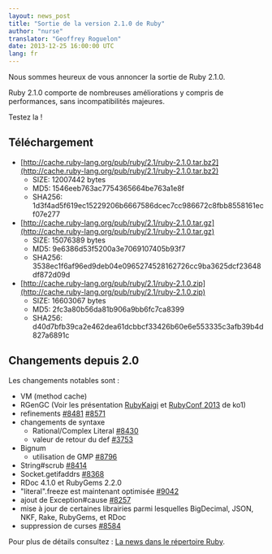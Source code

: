 ```yaml
---
layout: news_post
title: "Sortie de la version 2.1.0 de Ruby"
author: "nurse"
translator: "Geoffrey Roguelon"
date: 2013-12-25 16:00:00 UTC
lang: fr
---
```


Nous sommes heureux de vous annoncer la sortie de Ruby 2.1.0.

Ruby 2.1.0 comporte de nombreuses améliorations y compris de performances, sans incompatibilités majeures.

Testez la !

## Téléchargement

* [http://cache.ruby-lang.org/pub/ruby/2.1/ruby-2.1.0.tar.bz2](http://cache.ruby-lang.org/pub/ruby/2.1/ruby-2.1.0.tar.bz2)
  * SIZE:   12007442 bytes
  * MD5:    1546eeb763ac7754365664be763a1e8f
  * SHA256: 1d3f4ad5f619ec15229206b6667586dcec7cc986672c8fbb8558161ecf07e277
* [http://cache.ruby-lang.org/pub/ruby/2.1/ruby-2.1.0.tar.gz](http://cache.ruby-lang.org/pub/ruby/2.1/ruby-2.1.0.tar.gz)
  * SIZE:   15076389 bytes
  * MD5:    9e6386d53f5200a3e7069107405b93f7
  * SHA256: 3538ec1f6af96ed9deb04e0965274528162726cc9ba3625dcf23648df872d09d
* [http://cache.ruby-lang.org/pub/ruby/2.1/ruby-2.1.0.zip](http://cache.ruby-lang.org/pub/ruby/2.1/ruby-2.1.0.zip)
  * SIZE:   16603067 bytes
  * MD5:    2fc3a80b56da81b906a9bb6fc7ca8399
  * SHA256: d40d7bfb39ca2e462dea61dcbbcf33426b60e6e553335c3afb39b4d827a6891c

## Changements depuis 2.0

Les changements notables sont :

* VM (method cache)
* RGenGC (Voir les présentation [RubyKaigi](http://rubykaigi.org/2013/talk/S73) et [RubyConf 2013](http://www.atdot.net/~ko1/activities/rubyconf2013-ko1_pub.pdf) de ko1)
* refinements [#8481](https://bugs.ruby-lang.org/issues/8481) [#8571](https://bugs.ruby-lang.org/issues/8571)
* changements de syntaxe
  * Rational/Complex Literal [#8430](https://bugs.ruby-lang.org/issues/8430)
  * valeur de retour du def [#3753](https://bugs.ruby-lang.org/issues/3753)
* Bignum
  * utilisation de GMP [#8796](https://bugs.ruby-lang.org/issues/8796)
* String#scrub [#8414](https://bugs.ruby-lang.org/issues/8414)
* Socket.getifaddrs [#8368](https://bugs.ruby-lang.org/issues/8368)
* RDoc 4.1.0 et RubyGems 2.2.0
* "literal".freeze est maintenant optimisée [#9042](https://bugs.ruby-lang.org/issues/9042)
* ajout de Exception#cause [#8257](https://bugs.ruby-lang.org/issues/8257)
* mise à jour de certaines librairies parmi lesquelles BigDecimal, JSON, NKF, Rake, RubyGems, et RDoc
* suppression de curses [#8584](https://bugs.ruby-lang.org/issues/8584)

Pour plus de détails consultez : [La news dans le répertoire Ruby](https://github.com/ruby/ruby/blob/v2_1_0/NEWS).
